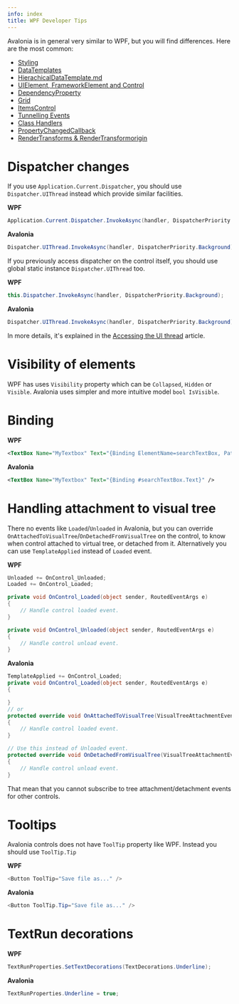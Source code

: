```yaml
---
info: index
title: WPF Developer Tips
---
```


Avalonia is in general very similar to WPF, but you will find differences. Here are the most common:

* [Styling](styling)
* [DataTemplates](datatemplates)
* [HierachicalDataTemplate.md](hierachicaldatatemplate)
* [UIElement, FrameworkElement and Control
](uielement-frameworkelement-and-control)
* [DependencyProperty](dependencyproperty)
* [Grid](grid)
* [ItemsControl](itemscontrol)
* [Tunnelling Events](tunnelling-events)
* [Class Handlers](class-handlers)
* [PropertyChangedCallback](propertychangedcallback)
* [RenderTransforms & RenderTransformorigin](rendertransforms-and-rendertransformorigin)


# Dispatcher changes

If you use `Application.Current.Dispatcher`, you should use `Dispatcher.UIThread` instead which provide similar facilities.

**WPF**
```csharp
Application.Current.Dispatcher.InvokeAsync(handler, DispatcherPriority.Background);
```

**Avalonia**
```csharp
Dispatcher.UIThread.InvokeAsync(handler, DispatcherPriority.Background);
```

If you previously access dispatcher on the control itself, you should use global static instance `Dispatcher.UIThread` too.

**WPF**
```csharp
this.Dispatcher.InvokeAsync(handler, DispatcherPriority.Background);
```

**Avalonia**
```csharp
Dispatcher.UIThread.InvokeAsync(handler, DispatcherPriority.Background);
```

In more details, it's explained in the [Accessing the UI thread](../guides/basics/accessing-the-ui-thread.md) article.

# Visibility of elements

WPF has uses `Visibility` property which can be `Collapsed`, `Hidden` or `Visible`. Avalonia uses simpler and more intuitive model `bool IsVisible`.

# Binding

**WPF**
```xml
<TextBox Name="MyTextbox" Text="{Binding ElementName=searchTextBox, Path=Text}"" />
```

**Avalonia**
```xml
<TextBox Name="MyTextbox" Text="{Binding #searchTextBox.Text}" />
```

# Handling attachment to visual tree

There no events like `Loaded`/`Unloaded` in Avalonia, but you can override `OnAttachedToVisualTree`/`OnDetachedFromVisualTree` on the control, to know when control attached to virtual tree, or detached from it. Alternatively you can use `TemplateApplied` instead of `Loaded` event.

**WPF**
```csharp
Unloaded += OnControl_Unloaded;
Loaded += OnControl_Loaded;

private void OnControl_Loaded(object sender, RoutedEventArgs e)
{
    // Handle control loaded event.
}

private void OnControl_Unloaded(object sender, RoutedEventArgs e)
{
    // Handle control unload event.
}
```

**Avalonia**
```csharp
TemplateApplied += OnControl_Loaded;
private void OnControl_Loaded(object sender, RoutedEventArgs e)
{

}
// or
protected override void OnAttachedToVisualTree(VisualTreeAttachmentEventArgs e)
{
    // Handle control loaded event.
}

// Use this instead of Unloaded event.
protected override void OnDetachedFromVisualTree(VisualTreeAttachmentEventArgs e)
{
    // Handle control unload event.
}
```
That mean that you cannot subscribe to tree attachment/detachment events for other controls.


# Tooltips

Avalonia controls does not have `ToolTip` property like WPF. Instead you should use `ToolTip.Tip`

**WPF**
```csharp
<Button ToolTip="Save file as..." />
```

**Avalonia**
```csharp
<Button ToolTip.Tip="Save file as..." />
```

# TextRun decorations

**WPF**
```csharp
TextRunProperties.SetTextDecorations(TextDecorations.Underline);
```

**Avalonia**
```csharp
TextRunProperties.Underline = true;
```
